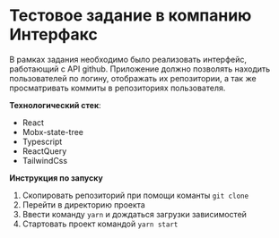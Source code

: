 # Тестовое задание в компанию Интерфакс

В рамках задания необходимо было реализовать интерфейс, работающий с API github. Приложение должно позволять находить пользователей по логину, отображать их репозитории, а так же просматривать коммиты в репозиториях пользователя.

**Технологический стек**:

- React
- Mobx-state-tree
- Typescript
- ReactQuery
- TailwindCss

**Инструкция по запуску**

1. Скопировать репозиторий при помощи команты `git clone`
2. Перейти в директорию проекта
3. Ввести команду `yarn` и дождаться загрузки зависимостей
4. Стартовать проект командой `yarn start`
